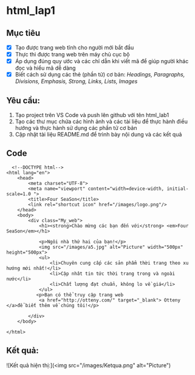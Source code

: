 # html_lap1
## Mục tiêu
- [x] Tạo được trang web tĩnh cho người mới bắt đầu
- [x] Thực thi được trang web trên máy chủ cục bộ
- [x] Áp dụng đúng quy ước và các chỉ dẫn khi viết mã để giúp người khác đọc và hiểu mã dễ dàng
- [x] Biết cách sử dụng các thẻ (phần tử) cơ bản: *Headings, Paragraphs, Divisions, Emphasis, Strong, Links, Lists, Images*
## Yêu cầu:
1. Tạo project trên VS Code và push lên github với tên html_lab1
2. Tạo các thư mục chứa các hình ảnh và các tài liệu để thực hành điều hướng và thực hành sử dụng các phần tử cơ bản
3. Cập nhật tài liệu README.md để trình bày nội dung và các kết quả
## Code
```html/css
  <!--DOCTYPE html-->
<html lang="en">
    <head>
        <meta charset="UTF-8">
        <meta name="viewport" content="width=device-width, initial-scale=1.0 ">
        <title>Four SeaSon</title>
        <link rel="shortcut icon" href="/images/logo.png"/>
    </head>
    <body>
        <div class="My_web">
            <h1><strong>Chào mừng các bạn đến với</strong> <em>Four SeaSon</em></h1>
            
            <p>Ngôi nhà thứ hai của bạn!</p>
            <img src="/images/a5.jpg" alt="Picture" width="500px" height="500px">
            <ul>
                <li>Chuyên cung cấp các sản phẩm thời trang theo xu hướng mới nhất!</li>
                <li>Cập nhât tin tức thời trang trong và ngoài nước</li>
                <li>Chất lượng đạt chuẩn, không lo về giá</li>
            </ul>
           <p>Bạn có thể truy cập trang web
            <a href="http://otteny.com/" target="_blank"> Otteny </a>để biết thêm về chúng tôi!</p> 

        </div>
    </body>

</html>
```
## Kết quả:

![Kết quả hiện thị:](<img src="/images/Ketqua.png" alt="Picture")
